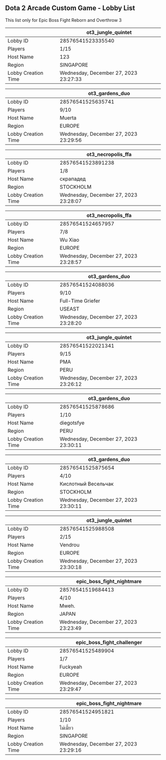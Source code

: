 ## Dota 2 Arcade Custom Game - Lobby List

This list only for Epic Boss Fight Reborn and Overthrow 3

|  | ot3_jungle_quintet |
| ------ | ------ |
| Lobby ID | 28576541523335540 |
| Players | 1/15 |
| Host Name | 123 |
| Region | SINGAPORE |
| Lobby Creation Time | Wednesday, December 27, 2023 23:27:33 |


|  | ot3_gardens_duo |
| ------ | ------ |
| Lobby ID | 28576541525635741 |
| Players | 9/10 |
| Host Name | Muerta |
| Region | EUROPE |
| Lobby Creation Time | Wednesday, December 27, 2023 23:29:56 |


|  | ot3_necropolis_ffa |
| ------ | ------ |
| Lobby ID | 28576541523891238 |
| Players | 1/8 |
| Host Name | скрападед |
| Region | STOCKHOLM |
| Lobby Creation Time | Wednesday, December 27, 2023 23:28:07 |


|  | ot3_necropolis_ffa |
| ------ | ------ |
| Lobby ID | 28576541524657957 |
| Players | 7/8 |
| Host Name | Wu Xiao |
| Region | EUROPE |
| Lobby Creation Time | Wednesday, December 27, 2023 23:28:57 |


|  | ot3_gardens_duo |
| ------ | ------ |
| Lobby ID | 28576541524088036 |
| Players | 9/10 |
| Host Name | Full-Time Griefer |
| Region | USEAST |
| Lobby Creation Time | Wednesday, December 27, 2023 23:28:20 |


|  | ot3_jungle_quintet |
| ------ | ------ |
| Lobby ID | 28576541522021341 |
| Players | 9/15 |
| Host Name | PMA |
| Region | PERU |
| Lobby Creation Time | Wednesday, December 27, 2023 23:26:12 |


|  | ot3_gardens_duo |
| ------ | ------ |
| Lobby ID | 28576541525878686 |
| Players | 1/10 |
| Host Name | diegotsfye |
| Region | PERU |
| Lobby Creation Time | Wednesday, December 27, 2023 23:30:11 |


|  | ot3_gardens_duo |
| ------ | ------ |
| Lobby ID | 28576541525875654 |
| Players | 4/10 |
| Host Name | Киcлoтный Beceльчaк |
| Region | STOCKHOLM |
| Lobby Creation Time | Wednesday, December 27, 2023 23:30:11 |


|  | ot3_jungle_quintet |
| ------ | ------ |
| Lobby ID | 28576541525988508 |
| Players | 2/15 |
| Host Name | Vendrou |
| Region | EUROPE |
| Lobby Creation Time | Wednesday, December 27, 2023 23:30:18 |


|  | epic_boss_fight_nightmare |
| ------ | ------ |
| Lobby ID | 28576541519684413 |
| Players | 4/10 |
| Host Name | Mweh. |
| Region | JAPAN |
| Lobby Creation Time | Wednesday, December 27, 2023 23:23:49 |


|  | epic_boss_fight_challenger |
| ------ | ------ |
| Lobby ID | 28576541525489904 |
| Players | 1/7 |
| Host Name | Fuckyeah |
| Region | EUROPE |
| Lobby Creation Time | Wednesday, December 27, 2023 23:29:47 |


|  | epic_boss_fight_nightmare |
| ------ | ------ |
| Lobby ID | 28576541524951821 |
| Players | 1/10 |
| Host Name | ไม่เมี้ยว |
| Region | SINGAPORE |
| Lobby Creation Time | Wednesday, December 27, 2023 23:29:16 |


